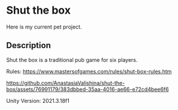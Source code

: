 # Shut the box
Here is my current pet project.

## Description
Shut the box is a traditional pub game for six players.

Rules: https://www.mastersofgames.com/rules/shut-box-rules.htm

https://github.com/AnastasiaValishina/shut-the-box/assets/76991179/383dbbed-35aa-4016-ae66-e72cd4bee6f6

Unity Version: 2021.3.18f1
